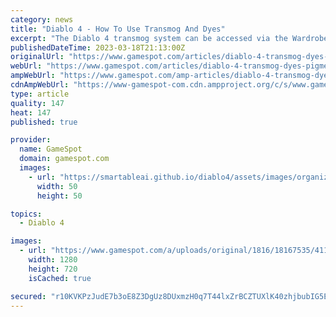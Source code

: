 ```yaml
---
category: news
title: "Diablo 4 - How To Use Transmog And Dyes"
excerpt: "The Diablo 4 transmog system can be accessed via the Wardrobe, which is found in the Kyovashad inn. You'll visit this city early in the campaign. Anyway, given that Kyovashad is the main hub in the ..."
publishedDateTime: 2023-03-18T21:13:00Z
originalUrl: "https://www.gamespot.com/articles/diablo-4-transmog-dyes-pigments-guide/1100-6512474/"
webUrl: "https://www.gamespot.com/articles/diablo-4-transmog-dyes-pigments-guide/1100-6512474/"
ampWebUrl: "https://www.gamespot.com/amp-articles/diablo-4-transmog-dyes-pigments-guide/1100-6512474/"
cdnAmpWebUrl: "https://www-gamespot-com.cdn.ampproject.org/c/s/www.gamespot.com/amp-articles/diablo-4-transmog-dyes-pigments-guide/1100-6512474/"
type: article
quality: 147
heat: 147
published: true

provider:
  name: GameSpot
  domain: gamespot.com
  images:
    - url: "https://smartableai.github.io/diablo4/assets/images/organizations/gamespot.com-50x50.jpg"
      width: 50
      height: 50

topics:
  - Diablo 4

images:
  - url: "https://www.gamespot.com/a/uploads/original/1816/18167535/4114504-diablo4transmogdyespigmentsguide-.jpg"
    width: 1280
    height: 720
    isCached: true

secured: "r10KVKPzJudE7b3oE8Z3DgUz8DUxmzH0q7T44lxZrBCZTUXlK40zhjbubIG5EzYUqTW9AHNvE8mHASgzHMBSuVM/6jtQQbi5K+BhYKfW0aHX9YxwJitx/KnVUdKMG0ZUuEsnnqoQ1wVs5c2XpeOlJWJmHAHoFrn8tN3NbnO2gOU5SjWz2lcKvcN0nVblzR8f0CLCfvUsIAUz5JQhT8/DdMjKaPPW8Bllu7rqihke/gslWwIbABz9iuhnLM74lsHkoMvDqIijWsQbTCzck5VxB/T3pdj1FxtO1Dxeazaznp/EqiD2jYKXX3/m8qOEGox0Ck+z6IJ/D7E1PNAEh+vfWI4UEfTr6y5YalcrV0KQ95Q=;/NC/PkyhgdqtRBYnKJTt4A=="
---
```


